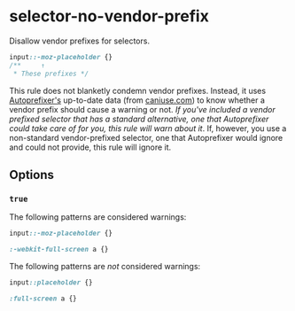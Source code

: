 # selector-no-vendor-prefix

Disallow vendor prefixes for selectors.

```css
input::-moz-placeholder {}
/**     ↑
 * These prefixes */
```

This rule does not blanketly condemn vendor prefixes. Instead, it uses [Autoprefixer's](https://github.com/postcss/autoprefixer) up-to-date data (from [caniuse.com](http://caniuse.com/)) to know whether a vendor prefix should cause a warning or not. *If you've included a vendor prefixed selector that has a standard alternative, one that Autoprefixer could take care of for you, this rule will warn about it*. If, however, you use a non-standard vendor-prefixed selector, one that Autoprefixer would ignore and could not provide, this rule will ignore it.

## Options

### `true`

The following patterns are considered warnings:

```css
input::-moz-placeholder {}
```

```css
:-webkit-full-screen a {}
```

The following patterns are *not* considered warnings:

```css
input::placeholder {}
```

```css
:full-screen a {}
```
